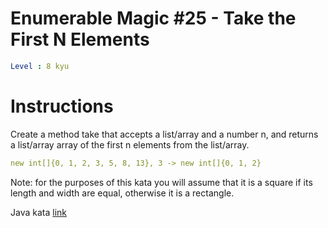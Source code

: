 # Enumerable Magic #25 - Take the First N Elements

```yaml
Level : 8 kyu
```

# Instructions
Create a method take that accepts a list/array and a number n, and returns a list/array array of the first n elements from the list/array.

```yaml
new int[]{0, 1, 2, 3, 5, 8, 13}, 3 -> new int[]{0, 1, 2}
```

Note: for the purposes of this kata you will assume that it is a square if its length and width are equal, otherwise it is a rectangle.

Java kata [link](https://www.codewars.com/kata/545afd0761aa4c3055001386/train/java)